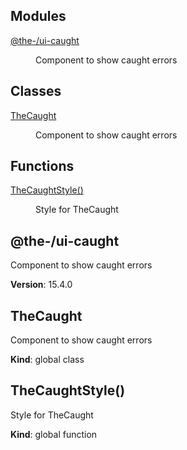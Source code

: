 <!--- Code generated by @the-/script-doc. DO NOT EDIT. -->

## Modules

<dl>
<dt><a href="#module_@the-/ui-caught">@the-/ui-caught</a></dt>
<dd><p>Component to show caught errors</p>
</dd>
</dl>

## Classes

<dl>
<dt><a href="#TheCaught">TheCaught</a></dt>
<dd><p>Component to show caught errors</p>
</dd>
</dl>

## Functions

<dl>
<dt><a href="#TheCaughtStyle">TheCaughtStyle()</a></dt>
<dd><p>Style for TheCaught</p>
</dd>
</dl>

<a name="module_@the-/ui-caught"></a>

## @the-/ui-caught
Component to show caught errors

**Version**: 15.4.0  
<a name="TheCaught"></a>

## TheCaught
Component to show caught errors

**Kind**: global class  
<a name="TheCaughtStyle"></a>

## TheCaughtStyle()
Style for TheCaught

**Kind**: global function
